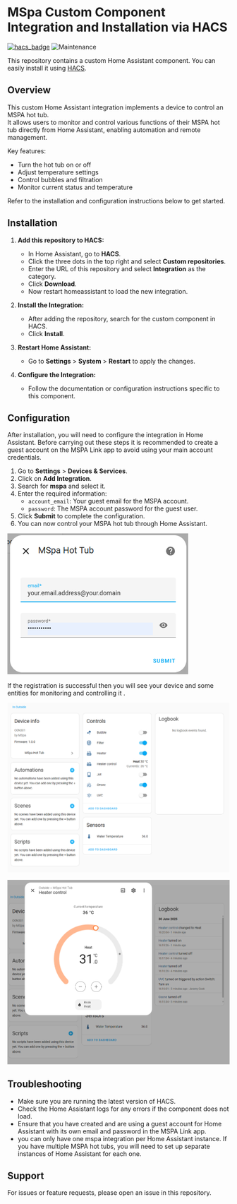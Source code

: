# MSpa Custom Component Integration and Installation via HACS


[![hacs_badge](https://img.shields.io/badge/HACS-Custom-orange.svg)](https://github.com/custom-components/hacs) ![Maintenance](https://img.shields.io/maintenance/yes/2025.svg)

This repository contains a custom Home Assistant component. You can easily install it using [HACS](https://hacs.xyz/).

## Overview

This custom Home Assistant integration implements a device to control an MSPA hot tub.  
It allows users to monitor and control various functions of their MSPA hot tub directly from Home Assistant, enabling automation and remote management.

Key features:
- Turn the hot tub on or off
- Adjust temperature settings
- Control bubbles and filtration
- Monitor current status and temperature

Refer to the installation and configuration instructions below to get started.

## Installation

1. **Add this repository to HACS:**
    - In Home Assistant, go to **HACS**.
    - Click the three dots in the top right and select **Custom repositories**.
    - Enter the URL of this repository and select **Integration** as the category.
    - Click **Download**.
    - Now restart homeassistant to load the new integration.

2. **Install the Integration:**
    - After adding the repository, search for the custom component in HACS.
    - Click **Install**.

3. **Restart Home Assistant:**
    - Go to **Settings** > **System** > **Restart** to apply the changes.

4. **Configure the Integration:**
    - Follow the documentation or configuration instructions specific to this component.



## Configuration

After installation, you will need to configure the integration in Home Assistant. Before carrying out these steps it is recommended to 
create a guest account on the MSPA Link app to avoid using your main account credentials.

1. Go to **Settings** > **Devices & Services**.
2. Click on **Add Integration**.
3. Search for **mspa** and select it.
4. Enter the required information:
   - `account_email`: Your guest email for the MSPA account.
   - `password`: The MSPA account password for the guest user.
5. Click **Submit** to complete the configuration.
6. You can now control your MSPA hot tub through Home Assistant.


![img.png](img/img3.png)

If the registration is successful then you will see your device and 
some entities for monitoring and controlling it .

![img.png](img/img.png)

![img.png](img/img2.png)

## Troubleshooting

- Make sure you are running the latest version of HACS.
- Check the Home Assistant logs for any errors if the component does not load.
- Ensure that you have created and are using a guest account for Home Assistant with its own email and password in the MSPA Link app.
- you can only have one mspa integration per Home Assistant instance. If you have multiple MSPA hot tubs, you will need to set up separate instances of Home Assistant for each one.


## Support

For issues or feature requests, please open an issue in this repository.